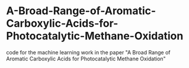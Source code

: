 # A-Broad-Range-of-Aromatic-Carboxylic-Acids-for-Photocatalytic-Methane-Oxidation
code for the machine learning work in the paper "A Broad Range of Aromatic Carboxylic Acids for Photocatalytic Methane Oxidation"
